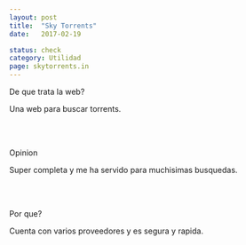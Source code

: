 ```yaml
---
layout: post
title:  "Sky Torrents"
date:   2017-02-19

status: check
category: Utilidad
page: skytorrents.in
---
```



De que trata la web?

Una web para buscar torrents.

<br><br>

Opinion

Super completa y me ha servido para muchisimas busquedas.

<br><br>

Por que?

Cuenta con varios proveedores y es segura y rapida.